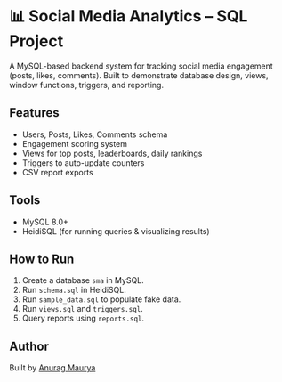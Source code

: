 # 📊 Social Media Analytics – SQL Project

A MySQL-based backend system for tracking social media engagement
(posts, likes, comments). Built to demonstrate database design, views,
window functions, triggers, and reporting.

## Features
- Users, Posts, Likes, Comments schema
- Engagement scoring system
- Views for top posts, leaderboards, daily rankings
- Triggers to auto-update counters
- CSV report exports

## Tools
- MySQL 8.0+
- HeidiSQL (for running queries & visualizing results)

## How to Run
1. Create a database `sma` in MySQL.
2. Run `schema.sql` in HeidiSQL.
3. Run `sample_data.sql` to populate fake data.
4. Run `views.sql` and `triggers.sql`.
5. Query reports using `reports.sql`.



## Author
Built by [Anurag Maurya](https://github.com/Anurag876999)
